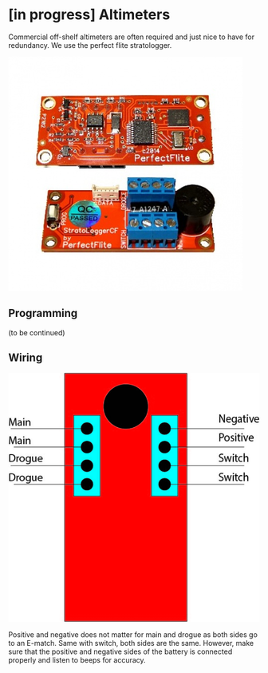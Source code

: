 # \[in progress\] Altimeters

Commercial off-shelf altimeters are often required and just nice to have for redundancy. We use the perfect flite stratologger. 

![](../../.gitbook/assets/1447035396-sl+cf.jpg-detail.jpg)

## Programming

\(to be continued\)

## Wiring

![](../../.gitbook/assets/altimeter.jpg)

Positive and negative does not matter for main and drogue as both sides go to an E-match. Same with switch, both sides are the same. However, make sure that the positive and negative sides of the battery is connected properly and listen to beeps for accuracy.


